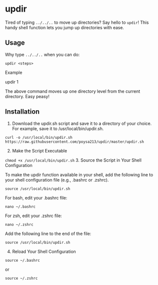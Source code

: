 # updir

Tired of typing `../../..` to move up directories? Say hello to `updir`! 
This handy shell function lets you jump up directories with ease.

## Usage

Why type `../../..` when you can do:

`updir <steps>`

Example

updir 1

The above command moves up one directory level from the current directory. Easy peasy!

## Installation
1. Download the updir.sh script and save it to a directory of your choice. For example, save it to /usr/local/bin/updir.sh.

`curl -o /usr/local/bin/updir.sh https://raw.githubusercontent.com/poysa213/updir/master/updir.sh`

2. Make the Script Executable

`chmod +x /usr/local/bin/updir.sh`
3. Source the Script in Your Shell Configuration

To make the updir function available in your shell, add the following line to your shell configuration file (e.g., .bashrc or .zshrc).

`source /usr/local/bin/updir.sh`

For bash, edit your .bashrc file:

`nano ~/.bashrc`

For zsh, edit your .zshrc file:

`nano ~/.zshrc`

Add the following line to the end of the file:

`source /usr/local/bin/updir.sh`

4. Reload Your Shell Configuration

`source ~/.bashrc`

or

`source ~/.zshrc`







